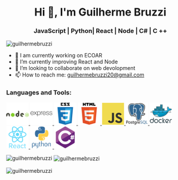 <h1 align="center">Hi 👋, I'm Guilherme Bruzzi</h1>
<h3 align="center">  JavaScript | Python| React | Node | C# | C ++</h3>

<p align="left"> <img src="https://komarev.com/ghpvc/?username=GBruzzi&label=Profile%20views&color=0e75b6&style=flat" alt="guilhermebruzzi" /> </p>


- 🔭 I am currently working on ECOAR
- 🌱 I’m currently improving React and Node
- 👯 I’m looking to collaborate on web devolopment
- 📫 How to reach me: guilhermebruzzi20@gmail.com

<h3 align="left">Languages and Tools:</h3>
<p align="left">
  <a href="https://nodejs.org" target="_blank" rel="noreferrer">
    <img src="https://raw.githubusercontent.com/devicons/devicon/master/icons/nodejs/nodejs-original-wordmark.svg" alt="Node.js" width="60" height="60"/>
  </a>
  <a href="https://expressjs.com" target="_blank" rel="noreferrer">
    <img src="https://raw.githubusercontent.com/devicons/devicon/master/icons/express/express-original-wordmark.svg" alt="Express.js" width="60" height="60"/>
  </a>
  <a href="https://www.w3schools.com/css/" target="_blank" rel="noreferrer">
    <img src="https://raw.githubusercontent.com/devicons/devicon/master/icons/css3/css3-original-wordmark.svg" alt="CSS" width="60" height="60"/>
  </a>
  <a href="https://www.w3schools.com/html/" target="_blank" rel="noreferrer">
    <img src="https://raw.githubusercontent.com/devicons/devicon/master/icons/html5/html5-original-wordmark.svg" alt="HTML" width="60" height="60"/>
  </a>
  <a href="https://developer.mozilla.org/en-US/docs/Web/JavaScript" target="_blank" rel="noreferrer">
    <img src="https://raw.githubusercontent.com/devicons/devicon/master/icons/javascript/javascript-original.svg" alt="JavaScript" width="60" height="60"/>
  </a>
  <a href="https://www.postgresql.org" target="_blank" rel="noreferrer">
    <img src="https://raw.githubusercontent.com/devicons/devicon/master/icons/postgresql/postgresql-original-wordmark.svg" alt="PostgreSQL" width="60" height="60"/>
  </a>
  <a href="https://www.docker.com/" target="_blank" rel="noreferrer">
    <img src="https://raw.githubusercontent.com/devicons/devicon/master/icons/docker/docker-original-wordmark.svg" alt="Docker" width="60" height="60"/>
  </a>
  <a href="https://reactjs.org/" target="_blank" rel="noreferrer">
    <img src="https://raw.githubusercontent.com/devicons/devicon/master/icons/react/react-original-wordmark.svg" alt="React" width="60" height="60"/>
  </a>
  <a href="https://www.python.org/" target="_blank" rel="noreferrer">
    <img src="https://raw.githubusercontent.com/devicons/devicon/master/icons/python/python-original-wordmark.svg" alt="Python" width="60" height="60"/>
  </a>
  <a href="https://dotnet.microsoft.com/languages/csharp" target="_blank" rel="noreferrer">
    <img src="https://raw.githubusercontent.com/devicons/devicon/master/icons/csharp/csharp-original.svg" alt="C#" width="60" height="60"/>
  </a>
</p>




<p><img align="left" src="https://github-readme-stats.vercel.app/api/top-langs?username=GBruzzi&show_icons=true&locale=en&layout=compact" alt="guilhermebruzzi" /></p>

<p>&nbsp;<img align="center" src="https://github-readme-stats.vercel.app/api?username=GBruzzi&show_icons=true&locale=en" alt="guilhermebruzzi" /></p>

<p><img align="center" src="https://github-readme-streak-stats.herokuapp.com/?user=GBruzzi&" alt="guilhermebruzzi" /></p>

